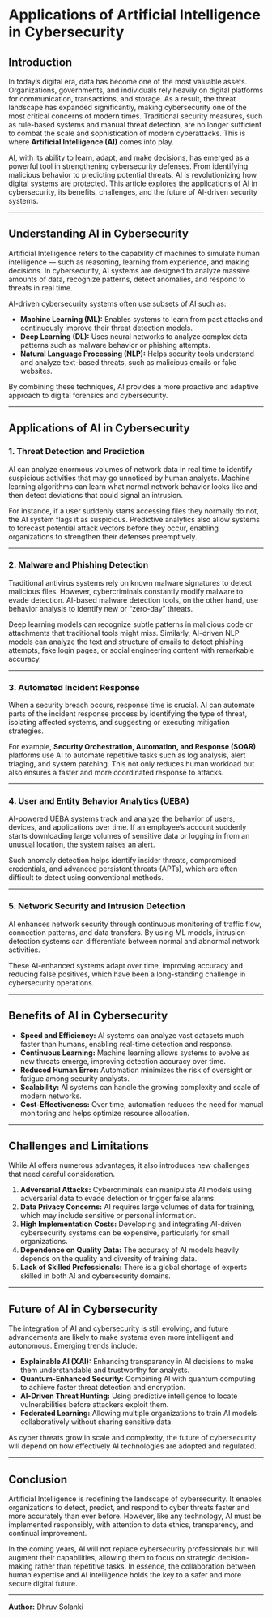 # Applications of Artificial Intelligence in Cybersecurity

## Introduction

In today’s digital era, data has become one of the most valuable assets. Organizations, governments, and individuals rely heavily on digital platforms for communication, transactions, and storage. As a result, the threat landscape has expanded significantly, making cybersecurity one of the most critical concerns of modern times. Traditional security measures, such as rule-based systems and manual threat detection, are no longer sufficient to combat the scale and sophistication of modern cyberattacks. This is where **Artificial Intelligence (AI)** comes into play.

AI, with its ability to learn, adapt, and make decisions, has emerged as a powerful tool in strengthening cybersecurity defenses. From identifying malicious behavior to predicting potential threats, AI is revolutionizing how digital systems are protected. This article explores the applications of AI in cybersecurity, its benefits, challenges, and the future of AI-driven security systems.

---

## Understanding AI in Cybersecurity

Artificial Intelligence refers to the capability of machines to simulate human intelligence — such as reasoning, learning from experience, and making decisions. In cybersecurity, AI systems are designed to analyze massive amounts of data, recognize patterns, detect anomalies, and respond to threats in real time.

AI-driven cybersecurity systems often use subsets of AI such as:

- **Machine Learning (ML):** Enables systems to learn from past attacks and continuously improve their threat detection models.
- **Deep Learning (DL):** Uses neural networks to analyze complex data patterns such as malware behavior or phishing attempts.
- **Natural Language Processing (NLP):** Helps security tools understand and analyze text-based threats, such as malicious emails or fake websites.

By combining these techniques, AI provides a more proactive and adaptive approach to digital forensics and cybersecurity.

---

## Applications of AI in Cybersecurity

### 1. Threat Detection and Prediction

AI can analyze enormous volumes of network data in real time to identify suspicious activities that may go unnoticed by human analysts. Machine learning algorithms can learn what normal network behavior looks like and then detect deviations that could signal an intrusion.

For instance, if a user suddenly starts accessing files they normally do not, the AI system flags it as suspicious. Predictive analytics also allow systems to forecast potential attack vectors before they occur, enabling organizations to strengthen their defenses preemptively.

---

### 2. Malware and Phishing Detection

Traditional antivirus systems rely on known malware signatures to detect malicious files. However, cybercriminals constantly modify malware to evade detection. AI-based malware detection tools, on the other hand, use behavior analysis to identify new or “zero-day” threats.

Deep learning models can recognize subtle patterns in malicious code or attachments that traditional tools might miss. Similarly, AI-driven NLP models can analyze the text and structure of emails to detect phishing attempts, fake login pages, or social engineering content with remarkable accuracy.

---

### 3. Automated Incident Response

When a security breach occurs, response time is crucial. AI can automate parts of the incident response process by identifying the type of threat, isolating affected systems, and suggesting or executing mitigation strategies.

For example, **Security Orchestration, Automation, and Response (SOAR)** platforms use AI to automate repetitive tasks such as log analysis, alert triaging, and system patching. This not only reduces human workload but also ensures a faster and more coordinated response to attacks.

---

### 4. User and Entity Behavior Analytics (UEBA)

AI-powered UEBA systems track and analyze the behavior of users, devices, and applications over time. If an employee’s account suddenly starts downloading large volumes of sensitive data or logging in from an unusual location, the system raises an alert.

Such anomaly detection helps identify insider threats, compromised credentials, and advanced persistent threats (APTs), which are often difficult to detect using conventional methods.

---

### 5. Network Security and Intrusion Detection

AI enhances network security through continuous monitoring of traffic flow, connection patterns, and data transfers. By using ML models, intrusion detection systems can differentiate between normal and abnormal network activities.

These AI-enhanced systems adapt over time, improving accuracy and reducing false positives, which have been a long-standing challenge in cybersecurity operations.

---

## Benefits of AI in Cybersecurity

- **Speed and Efficiency:** AI systems can analyze vast datasets much faster than humans, enabling real-time detection and response.  
- **Continuous Learning:** Machine learning allows systems to evolve as new threats emerge, improving detection accuracy over time.  
- **Reduced Human Error:** Automation minimizes the risk of oversight or fatigue among security analysts.  
- **Scalability:** AI systems can handle the growing complexity and scale of modern networks.  
- **Cost-Effectiveness:** Over time, automation reduces the need for manual monitoring and helps optimize resource allocation.

---

## Challenges and Limitations

While AI offers numerous advantages, it also introduces new challenges that need careful consideration.

1. **Adversarial Attacks:** Cybercriminals can manipulate AI models using adversarial data to evade detection or trigger false alarms.  
2. **Data Privacy Concerns:** AI requires large volumes of data for training, which may include sensitive or personal information.  
3. **High Implementation Costs:** Developing and integrating AI-driven cybersecurity systems can be expensive, particularly for small organizations.  
4. **Dependence on Quality Data:** The accuracy of AI models heavily depends on the quality and diversity of training data.  
5. **Lack of Skilled Professionals:** There is a global shortage of experts skilled in both AI and cybersecurity domains.

---

## Future of AI in Cybersecurity

The integration of AI and cybersecurity is still evolving, and future advancements are likely to make systems even more intelligent and autonomous. Emerging trends include:

- **Explainable AI (XAI):** Enhancing transparency in AI decisions to make them understandable and trustworthy for analysts.  
- **Quantum-Enhanced Security:** Combining AI with quantum computing to achieve faster threat detection and encryption.  
- **AI-Driven Threat Hunting:** Using predictive intelligence to locate vulnerabilities before attackers exploit them.  
- **Federated Learning:** Allowing multiple organizations to train AI models collaboratively without sharing sensitive data.

As cyber threats grow in scale and complexity, the future of cybersecurity will depend on how effectively AI technologies are adopted and regulated.

---

## Conclusion

Artificial Intelligence is redefining the landscape of cybersecurity. It enables organizations to detect, predict, and respond to cyber threats faster and more accurately than ever before. However, like any technology, AI must be implemented responsibly, with attention to data ethics, transparency, and continual improvement.

In the coming years, AI will not replace cybersecurity professionals but will augment their capabilities, allowing them to focus on strategic decision-making rather than repetitive tasks. In essence, the collaboration between human expertise and AI intelligence holds the key to a safer and more secure digital future.

---

**Author:** Dhruv Solanki  


